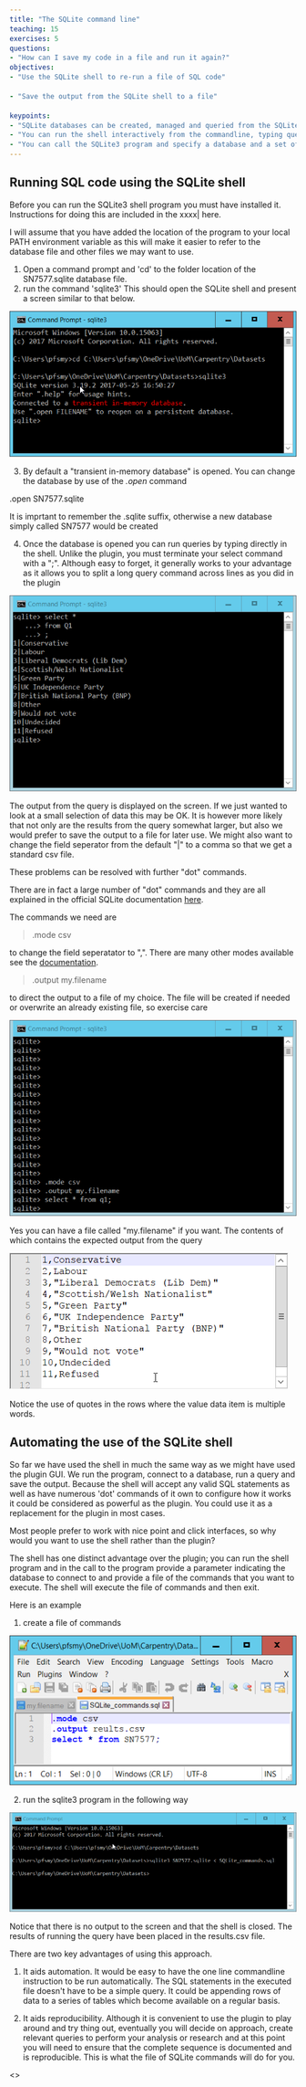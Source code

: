 ```yaml
---
title: "The SQLite command line"
teaching: 15
exercises: 5
questions:
- "How can I save my code in a file and run it again?"
objectives:
- "Use the SQLite shell to re-run a file of SQL code"

- "Save the output from the SQLite shell to a file"

keypoints:
- "SQLite databases can be created, managed and queried from the SQLite shell utility"
- "You can run the shell interactively from the commandline, typing queries or dot cammands at the prompt"
- "You can call the SQLite3 program and specify a database and a set of commands to run. This aids automation"
---
```


## Running SQL code using the SQLite shell

Before you can run the SQLite3 shell program you must have installed it. Instructions for doing this are included in the xxxx| here.

I will assume that you have added the location of the program to your local PATH environment variable as this will make it easier to refer to the database file and other files we may want to use.

1. Open a command prompt and 'cd' to the folder location of the SN7577.sqlite database file.
2. run the command 'sqlite3' This should open the SQLite shell and present a screen similar to that below.

![SQLite shell](../fig/SQL_08_SQLite_shell.png)

3. By default a "transient in-memory database" is opened. You can change the database by use of the *.open* command

.open SN7577.sqlite

It is imprtant to remember the .sqlite suffix, otherwise a new database simply called SN7577 would be created

4. Once the database is opened you can run queries by typing directly in the shell. Unlike the plugin, you must terminate your select command with a ";". Although easy to forget, it generally works to your advantage as it allows you to split a long query command across lines as you did in the plugin

![SQLite shell query example](../fig/SQL_08_SQLite_shell_query_example.png)

The output from the query is displayed on the screen. If we just wanted to look at a small selection of data this may be OK. It is however more likely that not only are the results from the query somewhat larger, but also we would prefer to save the output to a file for later use. We might also want to change the field seperator from the default "|" to a comma so that we get a standard csv file.

These problems can be resolved with further "dot" commands.

There are in fact a large number of "dot" commands and they are all explained in the official SQLite documentation [here](https://sqlite.org/cli.html). 

The commands we need are 
> .mode csv

to change the field seperatator to ",". There are many other modes available see the [documentation](https://sqlite.org/cli.html). 

> .output my.filename

to direct the output to a file of my choice. The file will be created if needed or overwrite an already existing file, so exercise care

![SQLite shell dot commands](../fig/SQL_08_SQLite_shell_dot_commands.png)

Yes you can have a file called "my.filename" if you want. The contents of which contains the expected output from the query

![SQLite my.filename](../fig/SQL_08_my_filename.png)

Notice the use of quotes in the rows where the value data item is multiple words. 

## Automating the use of the SQLite shell

So far we have used the shell in much the same way as we might have used the plugin GUI. We run the program, connect to a database, run a query and save the output. Because the shell will accept any valid SQL statements as well as have numerous 'dot' commands of it own to configure how it works it could be considered as powerful as the plugin. You could use it as a replacement for the plugin in most cases. 

Most people prefer to work with nice point and click interfaces, so why would you want to use the shell rather than the plugin?

The shell has one distinct advantage over the plugin; you can run the shell program and in the call to the program provide a parameter indicating the database to connect to and provide a file of the commands that you want to execute. The shell will execute the file of commands and then exit.

Here is an example

1. create a file of commands

![SQlite commands](../fig/SQL_08_SQLite_SQLite_commands.png)

2. run the sqlite3 program in the following way

![SQlite commands output](../fig/SQL_08_SQLite_cmd_output.png)

Notice that there is no output to the screen and that the shell is closed. The results of running the query have been placed in the results.csv file.

There are two key advantages of using this approach.

1. It aids automation. It would be easy to have the one line commandline instruction to be run automatically. The SQL statements in the executed file doesn't have to be a simple query. It could be appending rows of data to a series of tables which become available on a regular basis.

2. It aids reproducibility. Although it is convenient to use the plugin to play around and try thing out, eventually you will decide on approach, create relevant queries to perform your analysis or research and at this point you will need to ensure that the complete sequence is documented and is reproducible. This is what the file of SQLite commands will do for you.

<<Exercise>>

